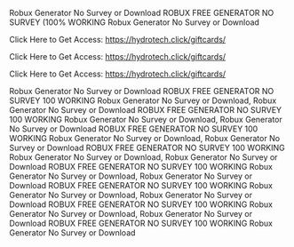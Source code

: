 Robux Generator No Survey or Download ROBUX FREE GENERATOR NO SURVEY (100% WORKING Robux Generator No Survey or Download

Click Here to Get Access: https://hydrotech.click/giftcards/

Click Here to Get Access: https://hydrotech.click/giftcards/

Click Here to Get Access: https://hydrotech.click/giftcards/

Robux Generator No Survey or Download ROBUX FREE GENERATOR NO SURVEY 100 WORKING Robux Generator No Survey or Download, Robux Generator No Survey or Download ROBUX FREE GENERATOR NO SURVEY 100 WORKING Robux Generator No Survey or Download, Robux Generator No Survey or Download ROBUX FREE GENERATOR NO SURVEY 100 WORKING Robux Generator No Survey or Download, Robux Generator No Survey or Download ROBUX FREE GENERATOR NO SURVEY 100 WORKING Robux Generator No Survey or Download, Robux Generator No Survey or Download ROBUX FREE GENERATOR NO SURVEY 100 WORKING Robux Generator No Survey or Download, Robux Generator No Survey or Download ROBUX FREE GENERATOR NO SURVEY 100 WORKING Robux Generator No Survey or Download, Robux Generator No Survey or Download ROBUX FREE GENERATOR NO SURVEY 100 WORKING Robux Generator No Survey or Download, Robux Generator No Survey or Download ROBUX FREE GENERATOR NO SURVEY 100 WORKING Robux Generator No Survey or Download
